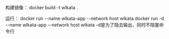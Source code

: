 构建镜像：
docker build -t wlkata .

运行：
docker run --name wlkata-app --network host wlkata
docker run -d --name wlkata-app --network host wlkata
-d是为了隐去输出，同时不阻塞命令行


